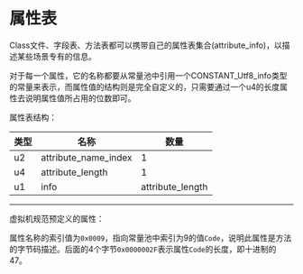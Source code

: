 # 属性表

Class文件、字段表、方法表都可以携带自己的属性表集合(attribute_info)，以描述某些场景专有的信息。

对于每一个属性，它的名称都要从常量池中引用一个CONSTANT_Utf8_info类型的常量来表示，而属性值的结构则是完全自定义的，只需要通过一个u4的长度属性去说明属性值所占用的位数即可。

属性表结构：

| 类型 | 名称               | 数量           |
| ---- | -------------------- | ---------------- |
| u2   | attribute_name_index | 1                |
| u4   | attribute_length     | 1                |
| u1   | info                 | attribute_length |

---

虚拟机规范预定义的属性：











属性名称的索引值为`0x0009`，指向常量池中索引为9的值`Code`，说明此属性是方法的字节码描述。后面的4个字节`0x0000002F`表示属性`Code`的长度，即十进制的47。
